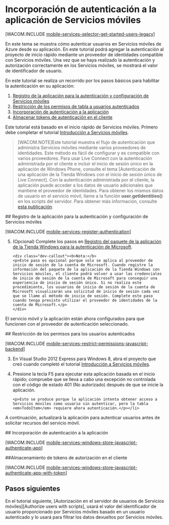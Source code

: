 ﻿<properties urlDisplayName="Get Started with Authentication" pageTitle="Introducción a la autenticación (JavaScript) | Centro de desarrollo móvil" metaKeywords="" description="Learn how to use Mobile Services to authenticate users of your Windows Store JavaScript app through a variety of identity providers, including Google, Facebook, Twitter, and Microsoft." services="mobile-services" documentationCenter="Mobile" title="Get started with authentication in Mobile Services" authors="glenga" solutions="" manager="dwrede" editor="" />

<tags ms.service="mobile-services" ms.workload="mobile" ms.tgt_pltfrm="mobile-windows-store" ms.devlang="javascript" ms.topic="article" ms.date="09/23/2014" ms.author="glenga" />

# Incorporación de autenticación a la aplicación de Servicios móviles

[WACOM.INCLUDE [mobile-services-selector-get-started-users-legacy](../includes/mobile-services-selector-get-started-users-legacy.md)]

En este tema se muestra cómo autenticar usuarios en Servicios móviles de Azure desde su aplicación.  En este tutorial podrá agregar la autenticación al proyecto de inicio rápido mediante un proveedor de identidades compatible con Servicios móviles. Una vez que se haya realizado la autenticación y autorización correctamente en los Servicios móviles, se mostrará el valor de identificador de usuario.  

En este tutorial se realiza un recorrido por los pasos básicos para habilitar la autenticación en su aplicación:

1. [Registro de la aplicación para la autenticación y configuración de Servicios móviles]
2. [Restricción de los permisos de tabla a usuarios autenticados]
3. [Incorporación de autenticación a la aplicación]
4. [Almacenar tokens de autenticación en el cliente]

Este tutorial está basado en el inicio rápido de Servicios móviles. Primero debe completar el tutorial [Introducción a Servicios móviles]. 

>[WACOM.NOTE]Este tutorial muestra el flujo de autenticación que administra Servicios móviles mediante varios proveedores de identidades. Este método es fácil de configurar y es compatible con varios proveedores. Para usar Live Connect con la autenticación administrada por el cliente e incluir el inicio de sesión único en la aplicación de Windows Phone, consulte el tema [Autenticación de una aplicación de la Tienda Windows con el inicio de sesión único de Live Connect]. Con la autenticación administrada por el cliente, la aplicación puede acceder a los datos de usuario adicionales que mantiene el proveedor de identidades. Para obtener los mismos datos de usuario en el servicio móvil, llame a la función **user.getIdentities()** en los scripts del servidor. Para obtener más información, consulte [esta publicación](http://go.microsoft.com/fwlink/p/?LinkId=506605).

##<a name="register"></a> Registro de la aplicación para la autenticación y configuración de Servicios móviles

[WACOM.INCLUDE [mobile-services-register-authentication](../includes/mobile-services-register-authentication.md)] 

<ol start="5">
<li><p>(Opcional) Complete los pasos en <a href="/es-es/documentation/articles/mobile-services-how-to-register-store-app-package-microsoft-authentication/">Registro del paquete de la aplicación de la Tienda Windows para la autenticación de Microsoft</a>.</p>

    <div class="dev-callout"><b>Nota:</b>
	<p>Este paso es opcional porque solo se aplica al proveedor de inicio de sesión de la cuenta de Microsoft. Cuando registre la información del paquete de la aplicación de la Tienda Windows con Servicios móviles, el cliente podrá volver a usar las credenciales de inicio de sesión de la cuenta de Microsoft para conseguir una experiencia de inicio de sesión único. Si no realiza este procedimiento, los usuarios de inicio de sesión de la cuenta de Microsoft visualizarán una solicitud de inicio de sesión cada vez que se llame al método de inicio de sesión. Complete este paso cuando tenga previsto utilizar el proveedor de identidades de la cuenta de Microsoft.</p>
    </div>
</li>
</ol>
El servicio móvil y la aplicación están ahora configurados para que funcionen con el proveedor de autenticación seleccionado.

##<a name="permissions"></a> Restricción de los permisos para los usuarios autenticados

[WACOM.INCLUDE [mobile-services-restrict-permissions-javascript-backend](../includes/mobile-services-restrict-permissions-javascript-backend.md)] 

<ol start="3">
<li><p>En Visual Studio 2012 Express para Windows 8, abra el proyecto que creó cuando completó el tutorial <a href="/es-es/develop/mobile/tutorials/get-started/">Introducción a Servicios móviles</a>.</p></li> 
<li><p>Presione la tecla F5 para ejecutar esta aplicación basada en el inicio rápido; compruebe que se lleva a cabo una excepción no controlada con el código de estado 401 (No autorizado) después de que se inicie la aplicación.</p>
   
   	<p>Esto se produce porque la aplicación intenta obtener acceso a Servicios móviles como usuario sin autenticar, pero la tabla <em>TodoItem</em> requiere ahora autenticación.</p></li>
</ol>

A continuación, actualizará la aplicación para autenticar usuarios antes de solicitar recursos del servicio móvil.

##<a name="add-authentication"></a> Incorporación de autenticación a la aplicación

[WACOM.INCLUDE [mobile-services-windows-store-javascript-authenticate-app](../includes/mobile-services-windows-store-javascript-authenticate-app.md)] 

##<a name="tokens"></a>Almacenamiento de tokens de autorización en el cliente

[WACOM.INCLUDE [mobile-services-windows-store-javascript-authenticate-app-with-token](../includes/mobile-services-windows-store-javascript-authenticate-app-with-token.md)] 

## <a name="next-steps"> </a>Pasos siguientes

En el tutorial siguiente, [Autorización en el servidor de usuarios de Servicios móviles][Authorize users with scripts], usará el valor del identificador de usuario proporcionado por Servicios móviles basado en un usuario autenticado y lo usará para filtrar los datos devueltos por Servicios móviles. 


<!-- Anchors. -->
[Registro de la aplicación para la autenticación y configuración de Servicios móviles]: #register
[Restricción de los permisos de tabla a usuarios autenticados]: #permissions
[Incorporación de autenticación a la aplicación]: #add-authentication
[Almacenar tokens de autenticación en el cliente]: #tokens
[Pasos siguientes]:#next-steps


<!-- URLs. -->
[Mis aplicaciones]: http://go.microsoft.com/fwlink/p/?LinkId=262039
[SDK de Live para Windows]: http://go.microsoft.com/fwlink/p/?LinkId=262253
[Inicio de sesión único para aplicaciones de la Tienda Windows mediante Live Connect]: /es-es/documentation/articles/mobile-services-windows-store-javascript-single-sign-on
[Introducción a Servicios móviles]: /es-es/documentation/articles/mobile-services-windows-store-get-started/
[Introducción a los datos]: /es-es/documentation/articles/mobile-services-windows-store-javascript-get-started-data/
[Introducción a la autenticación]: /es-es/documentation/articles/mobile-services-windows-store-javascript-get-started-users/
[Introducción a las notificaciones de inserción]: /es-es/documentation/articles/mobile-services-windows-store-javascript-get-started-push/
[Autorización de usuarios con scripts]: /es-es/documentation/articles/mobile-services-windows-store-javascript-authorize-users-in-scripts

[Portal de administración de Azure]: https://manage.windowsazure.com/
[Registro del paquete de la aplicación de la Tienda Windows para la autenticación de Microsoft]: /es-es/develop/mobile/how-to-guides/register-windows-store-app-package
